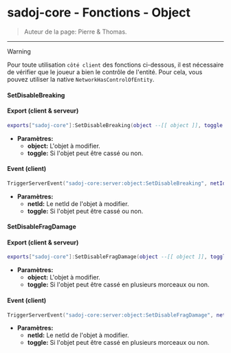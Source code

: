 # sadoj-core - Fonctions - Object

> Auteur de la page: Pierre & Thomas.

---

> [!warning]
> Pour toute utilisation `côté client` des fonctions ci-dessous, il est nécessaire de vérifier que le joueur a bien le contrôle de l'entité. Pour cela, vous pouvez utiliser la native `NetworkHasControlOfEntity`.

#### SetDisableBreaking

<!-- tabs:start -->
#### **Export (client & serveur)**
```lua
exports["sadoj-core"]:SetDisableBreaking(object --[[ object ]], toggle --[[ boolean ]])
```
* **Paramètres:**
  * **object:** L'objet à modifier.
  * **toggle:** Si l'objet peut être cassé ou non.
#### **Event (client)**
```lua
TriggerServerEvent("sadoj-core:server:object:SetDisableBreaking", netId --[[ integer ]], toggle --[[ boolean ]])
```
* **Paramètres:**
  * **netId:** Le netId de l'objet à modifier.
  * **toggle:** Si l'objet peut être cassé ou non.
<!-- tabs:end -->

#### SetDisableFragDamage

<!-- tabs:start -->
#### **Export (client & serveur)**
```lua
exports["sadoj-core"]:SetDisableFragDamage(object --[[ object ]], toggle --[[ boolean ]])
```
* **Paramètres:**
  * **object:** L'objet à modifier.
  * **toggle:** Si l'objet peut être cassé en plusieurs morceaux ou non.
#### **Event (client)**
```lua
TriggerServerEvent("sadoj-core:server:object:SetDisableFragDamage", netId --[[ integer ]], toggle --[[ boolean ]])
```
* **Paramètres:**
  * **netId:** Le netId de l'objet à modifier.
  * **toggle:** Si l'objet peut être cassé en plusieurs morceaux ou non.
<!-- tabs:end -->


